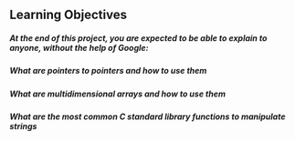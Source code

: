 ## Learning Objectives
##### At the end of this project, you are expected to be able to explain to anyone, without the help of Google:

##### What are pointers to pointers and how to use them
##### What are multidimensional arrays and how to use them
##### What are the most common C standard library functions to manipulate strings
